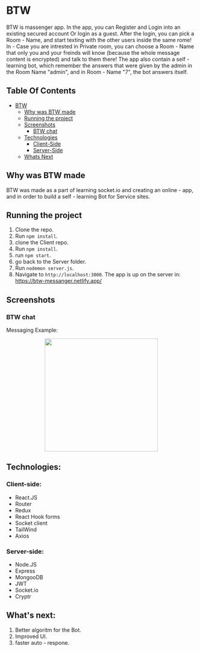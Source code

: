# BTW

BTW is massenger app. In the app, you can Register and Login into an existing secured account Or login as a guest.
After the login, you can pick a Room - Name, and start texting with the other users inside the same rome!
In - Case you are intrested in Private room, you can choose a Room - Name that only you and your freinds will know (because the whole message content is encrypted) and talk to them there!
The app also contain a self - learning bot, which remember the answers that were given by the admin in the Room Name "admin", and in Room - Name "7", the bot answers itself.

## Table Of Contents

- [BTW](#BTW)
  - [Why was BTW made](#Why-was-BTW-made)
  - [Running the project](#running-the-project)
  - [Screenshots](#screenshots)
    - [BTW chat](#BTW-chat)
  - [Technologies](#technologies)
    - [Client-Side](#client-side)
    - [Server-Side](#server-side)
  - [Whats Next](#whats-next)

## Why was BTW made

BTW was made as a part of learning socket.io and creating an online - app, and in order to build a self - learning Bot for Service sites.

## Running the project

1. Clone the repo.
2. Run `npm install`.
3. clone the Client repo.
4. Run `npm install`.
5. run `npm start`.
6. go back to the Server folder.
7. Run `nodemon server.js`.
8. Navigate to `http://localhost:3000`.
   The app is up on the server in: https://btw-messanger.netlify.app/

## Screenshots

### BTW chat

Messaging Example:

<p align="center"><img src="./readmeImg.png" width="300" /></p>

## Technologies:

### Client-side:

- React.JS
- Router
- Redux
- React Hook forms
- Socket client
- TailWind
- Axios

### Server-side:

- Node.JS
- Express
- MongooDB
- JWT
- Socket.io
- Cryptr

## What's next:

1. Better algoritm for the Bot.
2. Improved UI.
3. faster auto - respone.

